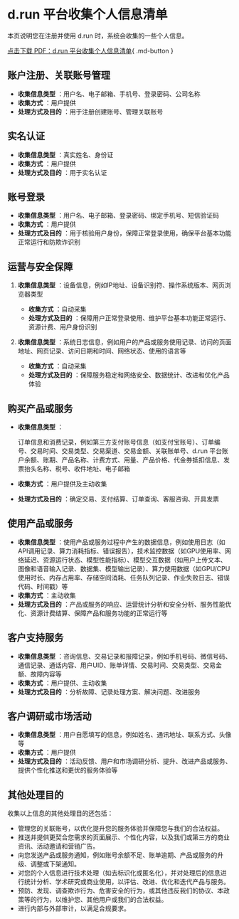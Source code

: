 # d.run 平台收集个人信息清单

本页说明您在注册并使用 d.run 时，系统会收集的一些个人信息。

[点击下载 PDF：d.run 平台收集个人信息清单](./attach/personal-info.pdf){ .md-button }

## 账户注册、关联账号管理

- **收集信息类型** ：用户名、电子邮箱、手机号、登录密码、公司名称  
- **收集方式** ：用户提供  
- **处理方式及目的** ：用于注册创建账号、管理关联账号  

## 实名认证

- **收集信息类型** ：真实姓名、身份证  
- **收集方式** ：用户提供  
- **处理方式及目的** ：用于实名认证  

## 账号登录

- **收集信息类型** ：用户名、电子邮箱、登录密码、绑定手机号、短信验证码  
- **收集方式** ：用户提供  
- **处理方式及目的** ：用于核验用户身份，保障正常登录使用，确保平台基本功能正常运行和防欺诈识别

## 运营与安全保障

1. **收集信息类型** ：设备信息，例如IP地址、设备识别符、操作系统版本、网页浏览器类型

    - **收集方式** ：自动采集  
    - **处理方式及目的** ：保障用户正常登录使用、维护平台基本功能正常运行、资源计费、用户身份识别

1. **收集信息类型** ：系统日志信息，例如用户的产品或服务使用记录、访问的页面地址、网页记录、访问日期和时间、网络状态、使用的语言等

    - **收集方式** ：自动采集  
    - **处理方式及目的** ：保障服务稳定和网络安全、数据统计、改进和优化产品体验

## 购买产品或服务

- **收集信息类型** ：
  
    订单信息和消费记录，例如第三方支付账号信息（如支付宝账号）、订单编号、交易时间、交易类型、交易渠道、交易金额、关联账单号、d.run 平台账户余额、账期、产品名称、计费方式、用量、产品价格、代金券抵扣信息、发票抬头名称、税号、收件地址、电子邮箱

- **收集方式** ：用户提供及主动收集  
- **处理方式及目的** ：确定交易、支付结算、订单查询、客服咨询、开具发票

## 使用产品或服务

- **收集信息类型** ：使用产品或服务过程中产生的数据信息，例如使用日志（如API调用记录、算力消耗指标、错误报告），技术监控数据（如GPU使用率、网络延迟、资源运行状态、模型性能指标）、模型交互数据（如用户上传文本、图像和语音输入记录、数据集、模型输出记录）、算力使用数据（如GPU/CPU使用时长、内存占用率、存储空间消耗、任务队列记录、作业失败日志、错误代码、时间戳）等
- **收集方式** ：主动收集  
- **处理方式及目的** ：产品或服务的响应、运营统计分析和安全分析、服务性能优化、资源计费结算、保障产品和服务功能的正常运行等

## 客户支持服务

- **收集信息类型** ：咨询信息、交易记录和报障记录，例如手机号码、微信号码、通信记录、通话内容、用户UID、账单详情、交易时间、交易类型、交易金额、故障内容等
- **收集方式** ：用户提供、主动收集
- **处理方式及目的** ：分析故障、记录处理方案、解决问题、改进服务

## 客户调研或市场活动

- **收集信息类型** ：用户自愿填写的信息，例如姓名、通讯地址、联系方式、头像等
- **收集方式** ：用户提供
- **处理方式及目的** ：活动反馈、用户和市场调研分析、提升、改进产品或服务、提供个性化推送和更优的服务体验等

## 其他处理目的

收集以上信息的其他处理目的还包括：

- 管理您的关联账号，以优化提升您的服务体验并保障您与我们的合法权益。
- 推送并提供更契合您需求的页面展示、个性化内容，以及我们或第三方的商业资讯、活动邀请和营销广告。
- 向您发送产品或服务通知，例如账号余额不足、账单逾期、产品或服务的升级、调整或下架通知。
- 对您的个人信息进行技术处理（如去标识化或匿名化），并对处理后的信息进行统计分析、学术研究或商业使用，以评估、改进、优化和迭代产品与服务。
- 预防、发现、调查欺诈行为、危害安全的行为，或其他违反我们的协议、本政策等的行为，以维护您、其他用户或我们的合法权益。
- 进行内部与外部审计，以满足合规要求。

